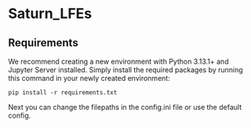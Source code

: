 # Saturn_LFEs

## Requirements
We recommend creating a new environment with Python 3.13.1+ and Jupyter Server installed. Simply install the required packages by running this command in your newly created environment:

```
pip install -r requirements.txt
```

Next you can change the filepaths in the config.ini file or use the default config.